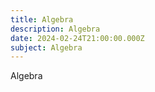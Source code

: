 ```yaml
---
title: Algebra
description: Algebra
date: 2024-02-24T21:00:00.000Z
subject: Algebra
---
```


Algebra
